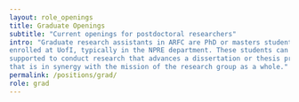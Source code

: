 ```yaml
---
layout: role_openings
title: Graduate Openings
subtitle: "Current openings for postdoctoral researchers"
intro: "Graduate research assistants in ARFC are PhD or masters students 
enrolled at UofI, typically in the NPRE department. These students can be 
supported to conduct research that advances a dissertation or thesis project 
that is in synergy with the mission of the research group as a whole."
permalink: /positions/grad/
role: grad
---
```

